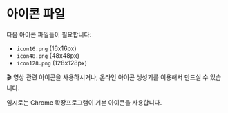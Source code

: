 # 아이콘 파일 

다음 아이콘 파일들이 필요합니다:

- `icon16.png` (16x16px)
- `icon48.png` (48x48px)  
- `icon128.png` (128x128px)

🎬 영상 관련 아이콘을 사용하시거나, 온라인 아이콘 생성기를 이용해서 만드실 수 있습니다.

임시로는 Chrome 확장프로그램이 기본 아이콘을 사용합니다.